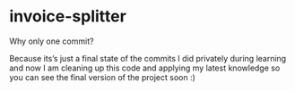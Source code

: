 # invoice-splitter

Why only one commit?

Because its’s just a final state of the commits I did privately during learning and now I am cleaning up this code and applying my latest knowledge so you can see the final version of the project soon :)
